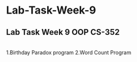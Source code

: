 # Lab-Task-Week-9
## Lab Task Week 9 OOP CS-352
<br>
1.Birthday Paradox program
2.Word Count Program
